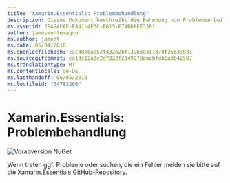 ```yaml
---
title: 'Xamarin.Essentials: Problembehandlung'
description: Dieses Dokument beschreibt die Behebung von Problemen bei der Entwicklung mit der Xamarin.Essentials-Bibliothek.
ms.assetid: 2E474FAF-F841-4E3C-B815-F7ABD8EE3361
author: jamesmontemagno
ms.author: jamont
ms.date: 05/04/2018
ms.openlocfilehash: cac48e6aa52f432a2bf139b3a311370f25633031
ms.sourcegitcommit: ea1dc12a3c2d7322f234997daacbfdb6ad542507
ms.translationtype: MT
ms.contentlocale: de-DE
ms.lasthandoff: 06/05/2018
ms.locfileid: "34783206"
---
```

# <a name="xamarinessentials-troubleshooting"></a>Xamarin.Essentials: Problembehandlung

![Vorabversion NuGet](~/media/shared/pre-release.png)

Wenn treten ggf. Probleme oder suchen, die ein Fehler melden sie bitte auf die [Xamarin.Essentials GitHub-Repository](http://github.com/xamarin/Essentials).
